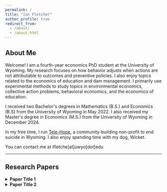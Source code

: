 ```yaml
---
permalink: /
title: "Ian Fletcher"
author_profile: true
redirect_from: 
  - /about/
  - /about.html
---
```

## About Me

Welcome! I am a fourth-year economics PhD student at the University of Wyoming. My research focuses on how behavior adjusts when actions are not attributable to outcomes and preventive policies. I also enjoy topics related to the economics of education and dam management. I primarily use experimental methods to study topics in environmental economics, collective action problems, behavioral economics, and the economics of education.

I received two Bachelor's degrees in Mathematics (B.S.) and Economics (B.S) from the University of Wyoming in May 2022. I also received my Master's degree in Economics (M.S.) from the University of Wyoming in December 2024.

In my free time, I run [Tele-Hope](https://www.tele-hope.org/), a community-building non-profit to end suicide in Wyoming. I also enjoy spending time with my dog, Wicket.

You can contact me at ifletche\[at\]uwyo\[dot\]edu

---

## Research Papers

<details>
  <summary><strong>Paper Title 1</strong></summary>
  <p>
  This is the abstract for Paper 1. It explains the main question, method, and results
  in a few sentences. You can also include links, e.g.
  [Read the full paper](#).
  </p>
</details>

<details>
  <summary><strong>Paper Title 2</strong></summary>
  <p>
  This is the abstract for Paper 2. It’s hidden until expanded. You can style this
  however you like with Markdown (lists, italics, bold, links, etc.).
  </p>
</details>
